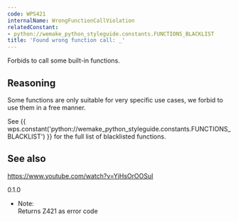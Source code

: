 ```yaml
---
code: WPS421
internalName: WrongFunctionCallViolation
relatedConstant:
- python://wemake_python_styleguide.constants.FUNCTIONS_BLACKLIST
title: 'Found wrong function call: _'
---
```


Forbids to call some built-in functions.

## Reasoning
Some functions are only suitable for very specific use cases, we
forbid to use them in a free manner.

See {{ wps.constant('python://wemake_python_styleguide.constants.FUNCTIONS_BLACKLIST') }} for the
full list of blacklisted functions.

## See also
<https://www.youtube.com/watch?v=YjHsOrOOSuI>

<div class="versionadded">

0.1.0

</div>

  - Note:  
    Returns Z421 as error code